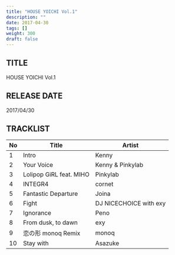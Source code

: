 ```yaml
---
title: "HOUSE YOICHI Vol.1"
description: ""
date: 2017-04-30
tags: []
weight: 300
draft: false
---
```


## TITLE
HOUSE YOICHI Vol.1

## RELEASE DATE
2017/04/30

## TRACKLIST

No | Title | Artist
--- | --- | ---
1 | Intro | Kenny
2 | Your Voice | Kenny & Pinkylab
3 | Lolipop GiRL feat. MIHO | Pinkylab
4 | INTEGR4 | cornet
5 | Fantastic Departure| Joina
6 | Fight | DJ NICECHOICE with exy
7 | Ignorance | Peno
8 | From dusk, to dawn | exy
9 | 恋の形 monoq Remix | monoq
10 | Stay with | Asazuke

